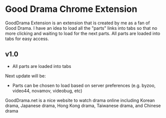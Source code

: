Good Drama Chrome Extension
===========================

GoodDrama Extension is an extension that is created by me as a fan of Good Drama. I have an idea to load all the "parts" links into tabs so that no more clicking and waiting to load for the next parts. All parts are loaded into tabs for easy access.

v1.0
----
- All parts are loaded into tabs

Next update will be:
* Parts can be chosen to load based on server preferences (e.g. byzoo, video44, novamov, videobug, etc)


GoodDrama.net is a nice website to watch drama online including Korean drama, Japanese drama, Hong Kong drama, Taiwanese drama, and Chinese drama 
